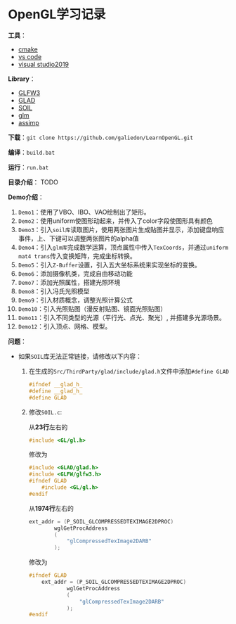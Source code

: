 # OpenGL学习记录

**工具**：
- [cmake](https://cmake.org/download/)
- [vs code](https://code.visualstudio.com/download)
- [visual studio2019](https://visualstudio.microsoft.com/zh-hans/)

**Library**：
- [GLFW3](https://github.com/glfw/glfw)
- [GLAD](https://github.com/Dav1dde/glad)
- [SOIL](https://github.com/paralin/soil)
- [glm](https://github.com/g-truc/glm)
- [assimp](https://github.com/assimp/assimp)

**下载**：`git clone https://github.com/galiedon/LearnOpenGL.git`

**编译**：`build.bat`

**运行**：`run.bat`

**目录介绍**：
TODO

**Demo介绍**：
1. `Demo1`：使用了VBO、IBO、VAO绘制出了矩形。
2. `Demo2`：使用uniform使图形动起来，并传入了color字段使图形具有颜色
3. `Demo3`：引入`soil库`读取图片，使用两张图片生成贴图并显示，添加键盘响应事件，上、下键可以调整两张图片的alpha值
4. `Demo4`：引入`glm库`完成数学运算，顶点属性中传入`TexCoords`，并通过`uniform mat4 trans`传入变换矩阵，完成坐标转换。 
5. `Demo5`：引入`Z-Buffer`设置，引入五大坐标系统来实现坐标的变换。
6. `Demo6`：添加摄像机类，完成自由移动功能
7. `Demo7`：添加光照属性，搭建光照环境
8. `Demo8`：引入冯氏光照模型
9. `Demo9`：引入材质概念，调整光照计算公式
10. `Demo10`：引入光照贴图（漫反射贴图、镜面光照贴图）
11. `Demo11`：引入不同类型的光源（平行光、点光、聚光）, 并搭建多光源场景。
11. `Demo12`：引入顶点、网格、模型。


**问题**：
- 如果`SOIL`库无法正常链接，请修改以下内容：
  1. 在生成的`Src/ThirdParty/glad/include/glad.h`文件中添加`#define GLAD`
        ```cpp
        #ifndef __glad_h_
        #define __glad_h_
        #define GLAD
        ```
  2. 修改`SOIL.c`:

        从**23行**左右的
        ```cpp
        #include <GL/gl.h>
        ```
        修改为
        ```cpp
        #include <GLAD/glad.h>
        #include <GLFW/glfw3.h>
        #ifndef GLAD
            #include <GL/gl.h>
        #endif
        ```
        从**1974行**左右的
        ```cpp
        ext_addr = (P_SOIL_GLCOMPRESSEDTEXIMAGE2DPROC)
                wglGetProcAddress
                (
                    "glCompressedTexImage2DARB"
                );
        ```
        修改为
        ```cpp
        #ifndef GLAD
            ext_addr = (P_SOIL_GLCOMPRESSEDTEXIMAGE2DPROC)
                    wglGetProcAddress
                    (
                        "glCompressedTexImage2DARB"
                    );
        #endif
        ```
   